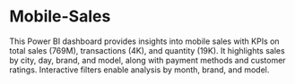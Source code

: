 # Mobile-Sales
This Power BI dashboard provides insights into mobile sales with KPIs on total sales (769M), transactions (4K), and quantity (19K). It highlights sales by city, day, brand, and model, along with payment methods and customer ratings. Interactive filters enable analysis by month, brand, and model.
